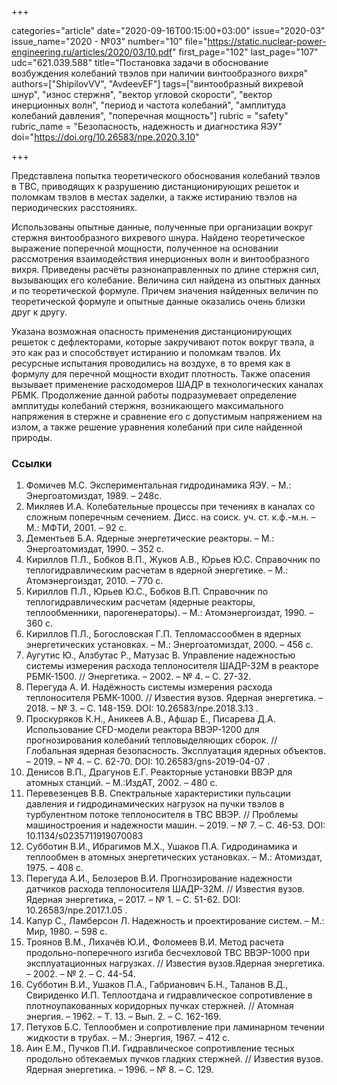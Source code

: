 +++

categories="article"
date="2020-09-16T00:15:00+03:00"
issue="2020-03"
issue_name="2020 - №03"
number="10"
file="https://static.nuclear-power-engineering.ru/articles/2020/03/10.pdf"
first_page="102"
last_page="107"
udc="621.039.588"
title="Постановка задачи в обоснование возбуждения колебаний твэлов при наличии винтообразного вихря"
authors=["ShipilovVV", "AvdeevEF"]
tags=["винтообразный вихревой шнур", "износ стержня", "вектор угловой скорости", "вектор инерционных волн", "период и частота колебаний", "амплитуда колебаний давления", "поперечная мощность"]
rubric = "safety"
rubric_name = "Безопасность, надежность и диагностика ЯЭУ"
doi="https://doi.org/10.26583/npe.2020.3.10"

+++

Представлена попытка теоретического обоснования колебаний твэлов в ТВС, приводящих к разрушению дистанционирующих решеток и поломкам твэлов в местах заделки, а также истиранию твэлов на периодических расстояниях.

Использованы опытные данные, полученные при организации вокруг стержня винтообразного вихревого шнура. Найдено теоретическое выражение поперечной мощности, полученное на основании рассмотрения взаимодействия инерционных волн и винтообразного вихря. Приведены расчёты разнонаправленных по длине стержня сил, вызывающих его колебание. Величина сил найдена из опытных данных и по теоретической формуле. Причем значения найденных величин по теоретической формуле и опытные данные оказались очень близки друг к другу.

Указана возможная опасность применения дистанционирующих решеток с дефлекторами, которые закручивают поток вокруг твэла, а это как раз и способствует истиранию и поломкам твэлов. Их ресурсные испытания проводились на воздухе, в то время как в формулу для перечной мощности входит плотность. Также опасения вызывает применение расходомеров ШАДР в технологических каналах РБМК. Продолжение данной работы подразумевает определение амплитуды колебаний стержня, возникающего максимального напряжения в стержне и сравнение его с допустимым напряжением на излом, а также решение уравнения колебаний при силе найденной природы.

### Ссылки

1. Фомичев М.С. Экспериментальная гидродинамика ЯЭУ. – М.: Энергоатомиздат, 1989. – 248с.
2. Микляев И.А. Колебательные процессы при течениях в каналах со сложным поперечным сечением. Дисс. на соиск. уч. ст. к.ф.-м.н. – М.: МФТИ, 2001. – 92 с.
3. Дементьев Б.А. Ядерные энергетические реакторы. – М.: Энергоатомиздат, 1990. – 352 с.
4. Кириллов П.Л., Бобков В.П., Жуков А.В., Юрьев Ю.С. Справочник по теплогидравлическим расчетам в ядерной энергетике. – М.: Атомэнергоиздат, 2010. – 770 c.
5. Кириллов П.Л., Юрьев Ю.С., Бобков В.П. Справочник по теплогидравлическим расчетам (ядерные реакторы, теплообменники, парогенераторы). – М.: Атомэнергоиздат, 1990. – 360 c.
6. Кириллов П.Л., Богословская Г.П. Тепломассообмен в ядерных энергетических установках. – М.: Энергоатомиздат, 2000. – 456 с.
7. Аугутис Ю., Алзбутас Р., Матузас В. Управление надежностью системы измерения расхода теплоносителя ШАДР-32М в реакторе РБМК-1500. // Энергетика. – 2002. – № 4. – С. 27-32.
8. Перегуда А. И. Надёжность системы измерения расхода теплоносителя РБМК-1000. // Известия вузов. Ядерная энергетика. – 2018. – № 3. – С. 148-159. DOI: 10.26583/npe.2018.3.13 .
9. Проскуряков К.Н., Аникеев А.В., Афшар Е., Писарева Д.А. Использование CFD-модели реактора ВВЭР-1200 для прогнозирования колебаний тепловыделяющих сборок. // Глобальная ядерная безопасность. Эксплуатация ядерных объектов. – 2019. – № 4. – C. 62-70. DOI: 10.26583/gns-2019-04-07 .
10. Денисов В.П., Драгунов Е.Г. Реакторные установки ВВЭР для атомных станций. – М.:ИздАТ, 2002. – 480 с.
11. Перевезенцев В.В. Спектральные характеристики пульсации давления и гидродинамических нагрузок на пучки твэлов в турбулентном потоке теплоносителя в ТВС ВВЭР. // Проблемы машиностроения и надежности машин. – 2019. – № 7. – C. 46-53. DOI: 10.1134/s0235711919070083
12. Субботин В.И., Ибрагимов М.Х., Ушаков П.А. Гидродинамика и теплообмен в атомных энергетических установках. – М.: Атомиздат, 1975. – 408 с.
13. Перегуда А.И., Белозеров В.И. Прогнозирование надежности датчиков расхода теплоносителя ШАДР-32М. // Известия вузов. Ядерная энергетика, – 2017. – № 1. – C. 51-62. DOI: 10.26583/npe.2017.1.05 .
14. Капур С., Ламберсон Л. Надежность и проектирование систем. – М.: Мир, 1980. – 598 с.
15. Троянов В.М., Лихачёв Ю.И., Фоломеев В.И. Метод расчета продольно-поперечного изгиба бесчехловой ТВС ВВЭР-1000 при эксплуатационных нагрузках. // Известия вузов.Ядерная энергетика. – 2002. – № 2. – С. 44-54.
16. Субботин В.И., Ушаков П.А., Габрианович Б.Н., Таланов В.Д., Свириденко И.П. Теплоотдача и гидравлическое сопротивление в плотноупакованных коридорных пучках стержней. // Атомная энергия. – 1962. – Т. 13. – Вып. 2. – С. 162-169.
17. Петухов Б.С. Теплообмен и сопротивление при ламинарном течении жидкости в трубах. – М.: Энергия, 1967. – 412 с.
18. Аин Е.М., Пучков П.И. Гидравлическое сопротивление тесных продольно обтекаемых пучков гладких стержней. // Известия вузов. Ядерная энергетика. – 1996. – № 8. – С. 129.